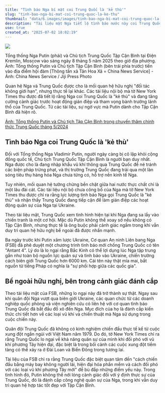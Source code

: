 ```yaml
---
title: "Tình báo Nga bí mật coi Trung Quốc là 'kẻ thù'"
slug: "tinh-bao-nga-bi-mat-coi-trung-quoc-la-ke-thu"
thumbnail: "data/6.images/images/tinh-bao-nga-bi-mat-coi-trung-quoc-la-ke-thu.webp"
description: "Tài liệu mật Nga tiết lộ tình báo nước này coi Trung Quốc là kẻ thù, lo ngại gián điệp dù quan hệ công khai."
use: true
created_at: "2025-07-02 18:02:19"
---
```


![](/images/20250702-00097525-president-000-6-view.webp)

Tổng thống Nga Putin (phải) và Chủ tịch Trung Quốc Tập Cận Bình tại Điện Kremlin, Moscow vào sáng ngày 8 tháng 5 năm 2025 theo giờ địa phương. Ảnh: Tổng thống Putin và Chủ tịch Tập Cận Bình (bên trái phía trước) tiến vào địa điểm hội đàm [Thông tấn xã Tân Hoa Xã = China News Service] - Ảnh: China News Service / Jiji Press Photo

Quan hệ Nga và Trung Quốc được cho là mối quan hệ hữu nghị "đối tác không giới hạn", nhưng thực tế lại khác. Các tài liệu nội bộ mà tờ New York Times thu được đã tiết lộ rằng Nga coi Trung Quốc là "kẻ thù" và đang tăng cường cảnh giác trước hoạt động gián điệp và tham vọng bành trướng lãnh thổ của Trung Quốc. Từ các tài liệu, sự ngờ vực mà Putin dành cho Tập Cận Bình đã hiện rõ.

[Ảnh: Tổng thống Putin và Chủ tịch Tập Cận Bình trong chuyến thăm chính thức Trung Quốc tháng 5/2024](https://president.jp/articles/photo/97525?pn=6&cx_referrertype=yahoo&yhref=20250702-00097525-president-pol)

## Tình báo Nga coi Trung Quốc là 'kẻ thù'

Đối với Tổng thống Nga Vladimir Putin, người ngày càng bị cô lập khỏi cộng đồng quốc tế, Chủ tịch Trung Quốc Tập Cận Bình là người bạn duy nhất. Nga được cho là đang nhập khẩu vũ khí thông qua Trung Quốc để né tránh các biện pháp trừng phạt, và thị trường Trung Quốc đang trải qua một làn sóng tiêu thụ hàng hóa Nga chưa từng có, hỗ trợ nền kinh tế Nga.

Tuy nhiên, mối quan hệ tưởng chừng bền chặt giữa hai nước thực chất chỉ là một lâu đài cát. Các tài liệu nội bộ chưa công bố của Nga mà tờ New York Times thu được chỉ ra rằng lực lượng tình báo Nga gọi Trung Quốc là "kẻ thù" và nhận thấy Trung Quốc đang tiếp cận để làm gián điệp các hoạt động quân sự của Nga tại Ukraine.

Theo tài liệu mật, Trung Quốc xem tình hình hiện tại khi Nga đang sa lầy vào chiến tranh là một cơ hội. Mặc dù Putin không thể xoay sở nếu không có Tập Cận Bình, nhưng thực tế là ông buộc phải cảnh giác ngầm trong khi vẫn duy trì quan hệ hữu nghị bề ngoài đã được nhấn mạnh.

Ba ngày trước khi Putin xâm lược Ukraine, Cơ quan An ninh Liên bang Nga (FSB) đã phê duyệt một chương trình tình báo mới chống Trung Quốc có tên "Antant 4". Lý do là lo ngại rằng Bắc Kinh có thể lợi dụng lúc Nga tập trung gần như toàn bộ nguồn lực quân sự và tình báo vào Ukraine, chiến trường cách biên giới Trung Quốc hơn 6000 km. Cái tên này thật mỉa mai, bắt nguồn từ tiếng Pháp có nghĩa là "sự phối hợp giữa các quốc gia".

## Bề ngoài hữu nghị, bên trong cảnh giác đánh cắp

Theo tài liệu mật của FSB, những lo ngại này đã trở thành sự thật. Ngay sau khi quân đội Nga vượt qua biên giới Ukraine, các quan chức từ các doanh nghiệp quốc phòng và viện nghiên cứu có liên hệ với cơ quan tình báo Trung Quốc đã bắt đầu đổ xô đến Nga. Mục đích của họ là đánh cắp kiến thức chi tiết hơn về các loại vũ khí và chiến thuật mà Nga sử dụng trong cuộc chiến này.

Quân đội Trung Quốc đã không có kinh nghiệm chiến đấu thực tế kể từ cuộc xung đột ngắn ngủi với Việt Nam năm 1979. Do đó, tờ New York Times chỉ ra rằng Trung Quốc lo ngại về khả năng quân sự của mình khi đối phó với vũ khí phương Tây hiện đại, đặc biệt là trong bối cảnh các cuộc xung đột tiềm tàng có thể xảy ra ở Đài Loan và Biển Đông trong tương lai.

Tài liệu của FSB chỉ ra rằng Trung Quốc đặc biệt quan tâm đến "cách chiến đấu bằng máy bay không người lái, hiện đại hóa phần mềm và cách đối phó với các loại vũ khí phương Tây mới" để bù đắp những điểm yếu này. Trong tình hình đó, Putin không thể nới lỏng cảnh giác đối với ý định thực sự của Trung Quốc, đó là đánh cắp công nghệ quân sự của Nga, trong khi vẫn duy trì quan hệ hợp tác tốt đẹp với Tập Cận Bình.